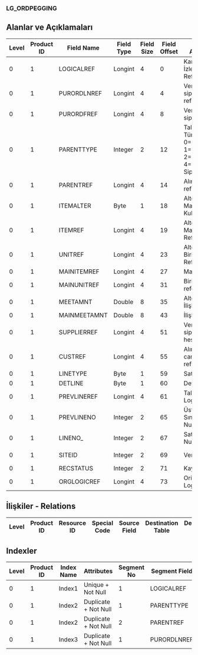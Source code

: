 ### LG_ORDPEGGING

## Alanlar ve Açıklamaları

**Level**|**Product ID**|**Field Name**|**Field Type**|**Field Size**|**Field Offset**|**Türkçe Açıklama**|**Expression**
-----|-----|-----|-----|-----|-----|-----|-----
0|1|LOGICALREF|Longint|4|0|Karşı Sipariş İzleme Log. Ref.|Counter Order Tracking Logical Reference
0|1|PURORDLNREF|Longint|4|4|Verilen sipariş satır ref.|Purchase Order Line Reference
0|1|PURORDFREF|Longint|4|8|Verilen sipariş fiş ref.|Purchase Order Slip Reference
0|1|PARENTTYPE|Integer|2|12|Talep/Kaynak Türü; 0=Manüel 1=MPS 2=MRP 4=Satış Siparişleri|Demand/Resource Type ;0= Manual;1= MPS;2= MRP;4= Sales Order
0|1|PARENTREF|Longint|4|14|Alınan sipariş ref.|Sales Order Reference
0|1|ITEMALTER|Byte|1|18|Alternatif Malzeme Kullanımı|Alternative Material Usage
0|1|ITEMREF|Longint|4|19|Alternatif Malzeme Referansı|Alternative Material Reference
0|1|UNITREF|Longint|4|23|Alternatif Birim Referansı|Alternative Unit Reference
0|1|MAINITEMREF|Longint|4|27|Malzeme Ref.|Material Reference
0|1|MAINUNITREF|Longint|4|31|Birim referansı|Unit Reference
0|1|MEETAMNT|Double|8|35|Alternatif İlişkili Miktar|Alternative Related Quantity
0|1|MAINMEETAMNT|Double|8|43|İlişkili Miktar|Related Quantity
0|1|SUPPLIERREF|Longint|4|51|Verilen sipariş cari hesap ref.|Purchase Order AR/AP Reference
0|1|CUSTREF|Longint|4|55|Alınan sipariş cari hesap ref.|Sales Order AR/AP Reference
0|1|LINETYPE|Byte|1|59|Satır Tipi|Line Type
0|1|DETLINE|Byte|1|60|Detay Satırı|Detail Line
0|1|PREVLINEREF|Longint|4|61|Talep Tespiti Log. Ref.|DEMANDPEGGING LOGICALREF
0|1|PREVLINENO|Integer|2|65|Üst Malzeme Sınıfı Satır Numarası|Parent Material Class Line Number
0|1|LINENO_|Integer|2|67|Satır Numarası|Line Number
0|1|SITEID|Integer|2|69|Veri Merkezi|Data Processing Site
0|1|RECSTATUS|Integer|2|71|Kayıt Durumu|Record Status
0|1|ORGLOGICREF|Longint|4|73|Orijinal Kayıt Log. Ref.|Original Record Logical Reference

## İlişkiler - Relations

**Level**|**Product ID**|**Resource ID**|**Special Code**|**Source Field**|**Destination Table**|**Destination Field**|**Relation Type**|**Extra Condition**
-----|-----|-----|-----|-----|-----|-----|-----|-----

## Indexler

**Level**|**Product ID**|**Index Name**|**Attributes**|**Segment No**|**Segment Field**|**Sense**
-----|-----|-----|-----|-----|-----|-----
0|1|Index1|Unique + Not Null|1|LOGICALREF|Ascending
0|1|Index2|Duplicate + Not Null|1|PARENTTYPE|Ascending
0|1|Index2|Duplicate + Not Null|2|PARENTREF|Ascending
0|1|Index3|Duplicate + Not Null|1|PURORDLNREF|Ascending
